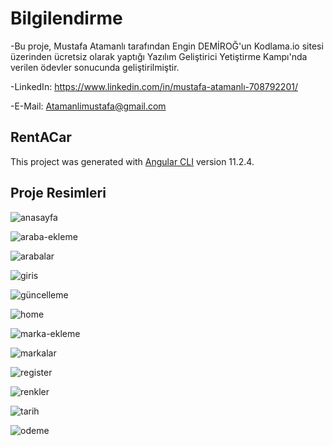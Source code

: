 
# Bilgilendirme

-Bu proje, Mustafa Atamanlı tarafından Engin DEMİROĞ'un Kodlama.io sitesi üzerinden ücretsiz olarak yaptığı Yazılım Geliştirici Yetiştirme Kampı'nda verilen ödevler sonucunda geliştirilmiştir.

-LinkedIn: https://www.linkedin.com/in/mustafa-atamanlı-708792201/

-E-Mail: Atamanlimustafa@gmail.com

## RentACar

This project was generated with [Angular CLI](https://github.com/angular/angular-cli) version 11.2.4.




## Proje Resimleri

![anasayfa](https://user-images.githubusercontent.com/75017753/114301503-eb34a080-9acd-11eb-813f-b28434f1056b.PNG)

![araba-ekleme](https://user-images.githubusercontent.com/75017753/114301509-ef60be00-9acd-11eb-9f3d-6c1b1b757bd8.PNG)

![arabalar](https://user-images.githubusercontent.com/75017753/114301513-f2f44500-9acd-11eb-8f52-acbc3aab1106.PNG)

![giris](https://user-images.githubusercontent.com/75017753/114301537-fc7dad00-9acd-11eb-8eb8-2d05ecf0629f.PNG)

![güncelleme](https://user-images.githubusercontent.com/75017753/114301543-01daf780-9ace-11eb-815c-dc1103d030fd.PNG)

![home](https://user-images.githubusercontent.com/75017753/114301546-02738e00-9ace-11eb-800b-9552b55b41eb.PNG)

![marka-ekleme](https://user-images.githubusercontent.com/75017753/114301548-02738e00-9ace-11eb-84de-0b0195338ed0.PNG)

![markalar](https://user-images.githubusercontent.com/75017753/114301552-030c2480-9ace-11eb-9b0a-e588f98a17dc.PNG)

![register](https://user-images.githubusercontent.com/75017753/114301554-030c2480-9ace-11eb-95d9-7abb17bb0e53.PNG)

![renkler](https://user-images.githubusercontent.com/75017753/114301555-03a4bb00-9ace-11eb-8225-57dbca1d7cd5.PNG)

![tarih](https://user-images.githubusercontent.com/75017753/114301666-934a6980-9ace-11eb-9eb6-1e2257047e38.PNG)

![odeme](https://user-images.githubusercontent.com/75017753/114301668-93e30000-9ace-11eb-834c-b69d03797eec.PNG)








